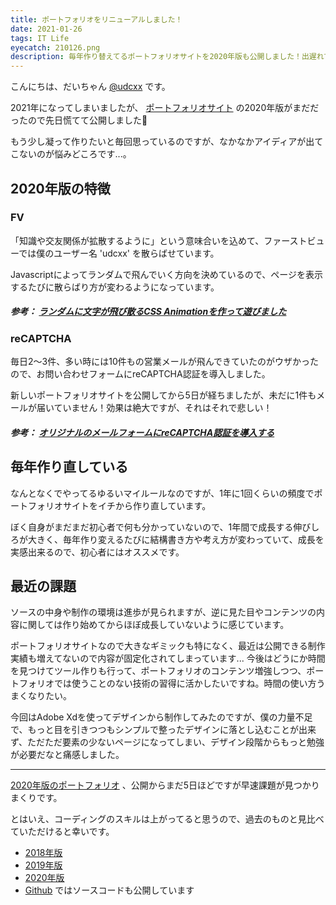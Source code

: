 ```yaml
---
title: ポートフォリオをリニューアルしました！
date: 2021-01-26
tags: IT Life
eyecatch: 210126.png
description: 毎年作り替えてるポートフォリオサイトを2020年版も公開しました！出遅れてしまった...！
---
```


こんにちは、だいちゃん [@udcxx](https://twitter.com/udc_xx) です。

2021年になってしまいましたが、 [ポートフォリオサイト](https://udcxx.me/) の2020年版がまだだったので先日慌てて公開しました🎉

もう少し凝って作りたいと毎回思っているのですが、なかなかアイディアが出てこないのが悩みどころです...。

## 2020年版の特徴

### FV

「知識や交友関係が拡散するように」という意味合いを込めて、ファーストビューでは僕のユーザー名 'udcxx' を散らばせています。

Javascriptによってランダムで飛んでいく方向を決めているので、ページを表示するたびに散らばり方が変わるようになっています。

##### 参考： [ランダムに文字が飛び散るCSS Animationを作って遊びました](https://blog.udcxx.me/article/200618/css-animation-move-random/)

### reCAPTCHA

毎日2〜3件、多い時には10件もの営業メールが飛んできていたのがウザかったので、お問い合わせフォームにreCAPTCHA認証を導入しました。

新しいポートフォリオサイトを公開してから5日が経ちましたが、未だに1件もメールが届いていません！効果は絶大ですが、それはそれで悲しい！

##### 参考： [オリジナルのメールフォームにreCAPTCHA認証を導入する](https://blog.udcxx.me/article/210115/recaptcha/)

## 毎年作り直している

なんとなくでやってるゆるいマイルールなのですが、1年に1回くらいの頻度でポートフォリオサイトをイチから作り直しています。

ぼく自身がまだまだ初心者で何も分かっていないので、1年間で成長する伸びしろが大きく、毎年作り変えるたびに結構書き方や考え方が変わっていて、成長を実感出来るので、初心者にはオススメです。

## 最近の課題

ソースの中身や制作の環境は進歩が見られますが、逆に見た目やコンテンツの内容に関しては作り始めてからほぼ成長していないように感じています。

ポートフォリオサイトなので大きなギミックも特になく、最近は公開できる制作実績も増えてないので内容が固定化されてしまっています... 今後はどうにか時間を見つけてツール作りも行って、ポートフォリオのコンテンツ増強しつつ、ポートフォリオでは使うことのない技術の習得に活かしたいですね。時間の使い方うまくなりたい。

今回はAdobe Xdを使ってデザインから制作してみたのですが、僕の力量不足で、もっと目を引きつつもシンプルで整ったデザインに落とし込むことが出来ず、ただただ要素の少ないページになってしまい、デザイン段階からもっと勉強が必要だなと痛感しました。

-----

[2020年版のポートフォリオ](https://udcxx.me/) 、公開からまだ5日ほどですが早速課題が見つかりまくりです。

とはいえ、コーディングのスキルは上がってると思うので、過去のものと見比べていただけると幸いです。

* [2018年版](https://udcxx.github.io/portfolio/old/2018/)
* [2019年版](https://udcxx.github.io/portfolio/old/2019/)
* [2020年版](https://udcxx.github.io/portfolio/old/2020/)
* [Github](https://github.com/udcxx/portfolio) ではソースコードも公開しています
